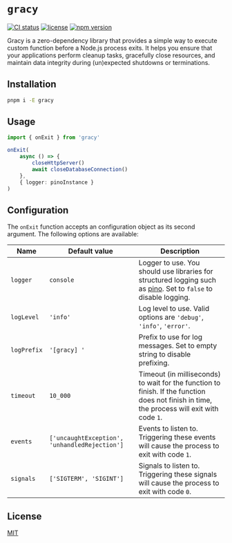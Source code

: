 # `gracy`

[![CI status](https://github.com/samialdury/gracy/actions/workflows/ci.yml/badge.svg)](https://github.com/samialdury/gracy/actions/workflows/ci.yml)
[![license](https://img.shields.io/github/license/samialdury/gracy)](LICENSE)
[![npm version](https://img.shields.io/npm/v/gracy)](https://www.npmjs.com/package/gracy)

Gracy is a zero-dependency library that provides a simple way to execute custom function before a Node.js process exits. It helps you ensure that your applications perform cleanup tasks, gracefully close resources, and maintain data integrity during (un)expected shutdowns or terminations.

## Installation

```sh
pnpm i -E gracy
```

## Usage

```ts
import { onExit } from 'gracy'

onExit(
    async () => {
        closeHttpServer()
        await closeDatabaseConnection()
    },
    { logger: pinoInstance }
)
```

## Configuration

The `onExit` function accepts an configuration object as its second argument. The following options are available:

| Name      | Default value                                 | Description                                                                                                                                                                                           |
| --------- | --------------------------------------------- | ----------------------------------------------------------------------------------------------------------------------------------------------------------------------------------------------------- |
| `logger`  |                `console`                               | Logger to use. You should use libraries for structured logging such as [pino](https://github.com/pinojs/pino). Set to `false` to disable logging. |
| `logLevel`  |         `'info'`                                     | Log level to use. Valid options are `'debug'`, `'info'`, `'error'`. |
| `logPrefix`  |         `'[gracy] '`                                     | Prefix to use for log messages. Set to empty string to disable prefixing. |
| `timeout`  |         `10_000`                                     | Timeout (in milliseconds) to wait for the function to finish. If the function does not finish in time, the process will exit with code `1`. |
| `events`  | `['uncaughtException', 'unhandledRejection']` | Events to listen to. Triggering these events will cause the process to exit with code `1`.                                                                                                            |
| `signals` | `['SIGTERM', 'SIGINT']`                       | Signals to listen to. Triggering these signals will cause the process to exit with code `0`.                                                                                                          |

## License

[MIT](LICENSE)
